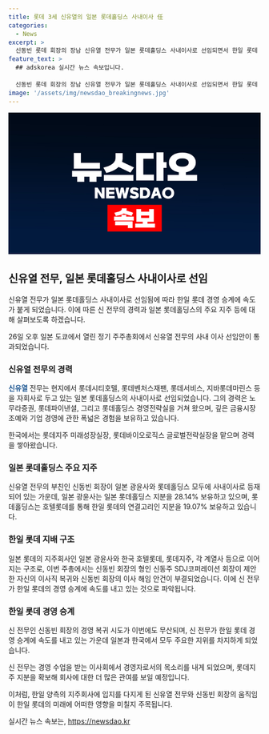```yaml
---
title: 롯데 3세 신유열의 일본 롯데홀딩스 사내이사 任
categories:
  - News
excerpt: >
  신동빈 롯데 회장의 장남 신유열 전무가 일본 롯데홀딩스 사내이사로 선임되면서 한일 롯데 경영 승계 속도가 붙었다. 일본 롯데홀딩스 주총에서 사내이사 선임안 통과. 전무는 노무라증권 경험과 롯데 경영 전략실 역임. 광윤사와 신동주 회장을 제외한 주주들이 신동빈 회장 부자를 지지. 롯데그룹 지배구조는 변화 일으킬 전망. 전무의 지속적인 경영 승계 의지와 야심이 업계에서 주목됨.
feature_text: >
  ## adskorea 실시간 뉴스 속보입니다.

  신동빈 롯데 회장의 장남 신유열 전무가 일본 롯데홀딩스 사내이사로 선임되면서 한일 롯데 경영 승계 속도가 붙었다. 일본 롯데홀딩스 주총에서 사내이사 선임안 통과. 전무는 노무라증권 경험과 롯데 경영 전략실 역임. 광윤사와 신동주 회장을 제외한 주주들이 신동빈 회장 부자를 지지. 롯데그룹 지배구조는 변화 일으킬 전망. 전무의 지속적인 경영 승계 의지와 야심이 업계에서 주목됨.
image: '/assets/img/newsdao_breakingnews.jpg'
---
```


<p><img src="/assets/img/newsdao_breakingnews.jpg" alt="adskorea 속보" /></p>

<h2 data-ke-size="size26">신유열 전무, 일본 롯데홀딩스 사내이사로 선임</h2>

<p>신유열 전무가 일본 롯데홀딩스 사내이사로 선임됨에 따라 한일 롯데 경영 승계에 속도가 붙게 되었습니다. 이에 따른 신 전무의 경력과 일본 롯데홀딩스의 주요 지주 등에 대해 살펴보도록 하겠습니다.</p>

<p data-ke-size="size16">26일 오후 일본 도쿄에서 열린 정기 주주총회에서 신유열 전무의 사내 이사 선임안이 통과되었습니다.</p>

<h3>신유열 전무의 경력</h3>

<p><b><span style="color: #1a5490;">신유열</span></b> 전무는 현지에서 롯데시티호텔, 롯데벤처스재팬, 롯데서비스, 지바롯데마린스 등을 자회사로 두고 있는 일본 롯데홀딩스의 사내이사로 선임되었습니다. 그의 경력은 노무라증권, 롯데파이낸셜, 그리고 롯데홀딩스 경영전략실을 거쳐 왔으며, 깊은 금융시장 조예와 기업 경영에 관한 폭넓은 경험을 보유하고 있습니다.</p>

<p data-ke-size="size16">한국에서는 롯데지주 미래성장실장, 롯데바이오로직스 글로벌전략실장을 맡으며 경력을 쌓아왔습니다.</p>

<h3>일본 롯데홀딩스 주요 지주</h3>

<p>신유열 전무의 부친인 신동빈 회장이 일본 광윤사와 롯데홀딩스 모두에 사내이사로 등재되어 있는 가운데, 일본 광윤사는 일본 롯데홀딩스 지분을 28.14% 보유하고 있으며, 롯데홀딩스는 호텔롯데를 통해 한일 롯데의 연결고리인 지분을 19.07% 보유하고 있습니다.</p>

<h3>한일 롯데 지배 구조</h3>

<p>일본 롯데의 지주회사인 일본 광윤사와 한국 호텔롯데, 롯데지주, 각 계열사 등으로 이어지는 구조로, 이번 주총에서는 신동빈 회장의 형인 신동주 SDJ코퍼레이션 회장이 제안한 자신의 이사직 복귀와 신동빈 회장의 이사 해임 안건이 부결되었습니다. 이에 신 전무가 한일 롯데의 경영 승계에 속도를 내고 있는 것으로 파악됩니다.</p>

<h3>한일 롯데 경영 승계</h3>

<p>신 전무인 신동빈 회장의 경영 복귀 시도가 이번에도 무산되며, 신 전무가 한일 롯데 경영 승계에 속도를 내고 있는 가운데 일본과 한국에서 모두 주요한 지위를 차지하게 되었습니다.</p>

<p data-ke-size="size16">신 전무는 경영 수업을 받는 이사회에서 경영자로서의 목소리를 내게 되었으며, 롯데지주 지분을 확보해 회사에 대한 더 많은 관여를 보일 예정입니다.</p>

<p>이처럼, 한일 양측의 지주회사에 입지를 다지게 된 신유열 전무와 신동빈 회장의 움직임이 한일 롯데의 미래에 어떠한 영향을 미칠지 주목됩니다.</p>
실시간 뉴스 속보는, <a href="https://newsdao.kr" rel="dofollow">https://newsdao.kr</a>


